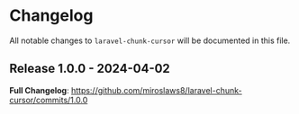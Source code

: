 # Changelog

All notable changes to `laravel-chunk-cursor` will be documented in this file.

## Release 1.0.0 - 2024-04-02

**Full Changelog**: https://github.com/miroslaws8/laravel-chunk-cursor/commits/1.0.0

